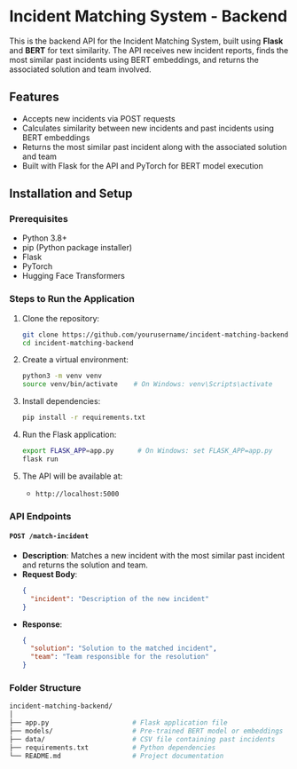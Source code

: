 # Incident Matching System - Backend

This is the backend API for the Incident Matching System, built using **Flask** and **BERT** for text similarity. The API receives new incident reports, finds the most similar past incidents using BERT embeddings, and returns the associated solution and team involved.

## Features
- Accepts new incidents via POST requests
- Calculates similarity between new incidents and past incidents using BERT embeddings
- Returns the most similar past incident along with the associated solution and team
- Built with Flask for the API and PyTorch for BERT model execution

## Installation and Setup

### Prerequisites
- Python 3.8+
- pip (Python package installer)
- Flask
- PyTorch
- Hugging Face Transformers

### Steps to Run the Application

1. Clone the repository:
    ```bash
    git clone https://github.com/yourusername/incident-matching-backend.git
    cd incident-matching-backend
    ```

2. Create a virtual environment:
    ```bash
    python3 -m venv venv
    source venv/bin/activate    # On Windows: venv\Scripts\activate
    ```

3. Install dependencies:
    ```bash
    pip install -r requirements.txt
    ```

4. Run the Flask application:
    ```bash
    export FLASK_APP=app.py      # On Windows: set FLASK_APP=app.py
    flask run
    ```

5. The API will be available at:
    - `http://localhost:5000`

### API Endpoints

#### `POST /match-incident`

- **Description**: Matches a new incident with the most similar past incident and returns the solution and team.
- **Request Body**:
    ```json
    {
      "incident": "Description of the new incident"
    }
    ```
- **Response**:
    ```json
    {
      "solution": "Solution to the matched incident",
      "team": "Team responsible for the resolution"
    }
    ```

### Folder Structure
```bash
incident-matching-backend/
│
├── app.py                     # Flask application file
├── models/                    # Pre-trained BERT model or embeddings
├── data/                      # CSV file containing past incidents
├── requirements.txt           # Python dependencies
└── README.md                  # Project documentation
